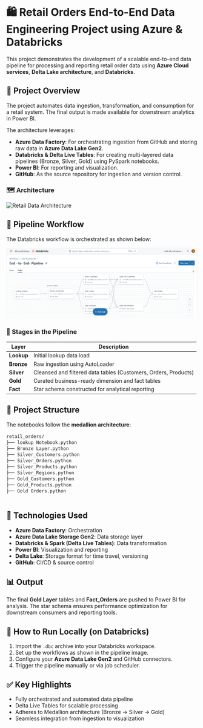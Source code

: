 # 🛍️ Retail Orders End-to-End Data Engineering Project using Azure & Databricks

This project demonstrates the development of a scalable end-to-end data pipeline for processing and reporting retail order data using **Azure Cloud services**, **Delta Lake architecture**, and **Databricks**.

## 🚀 Project Overview

The project automates data ingestion, transformation, and consumption for a retail system. The final output is made available for downstream analytics in Power BI.

The architecture leverages:

- **Azure Data Factory**: For orchestrating ingestion from GitHub and storing raw data in **Azure Data Lake Gen2**.
- **Databricks & Delta Live Tables**: For creating multi-layered data pipelines (Bronze, Silver, Gold) using PySpark notebooks.
- **Power BI**: For reporting and visualization.
- **GitHub**: As the source repository for ingestion and version control.

### 🗺️ Architecture

![Retail Data Architecture](./retail%20data%20architecture.dra.png)

## 🔁 Pipeline Workflow

The Databricks workflow is orchestrated as shown below:

![Databricks Workflow Pipeline](https://github.com/jotstolu/Azure-DataBrick-End-to-End-Project---Retail-Sales-/blob/main/asset/databricks%20workflow%20pipeline.png?raw=true)

### 🔹 Stages in the Pipeline

| Layer     | Description |
|-----------|-------------|
| **Lookup** | Initial lookup data load |
| **Bronze** | Raw ingestion using AutoLoader |
| **Silver** | Cleansed and filtered data tables (Customers, Orders, Products) |
| **Gold**   | Curated business-ready dimension and fact tables |
| **Fact**   | Star schema constructed for analytical reporting |

## 📂 Project Structure

The notebooks follow the **medallion architecture**:

```
retail_orders/
├── lookup Notebook.python
├── Bronze Layer.python
├── Silver_Customers.python
├── Silver_Orders.python
├── Silver_Products.python
├── Silver_Regions.python
├── Gold_Customers.python
├── Gold_Products.python
├── Gold Orders.python


```

## 🧪 Technologies Used

- **Azure Data Factory**: Orchestration
- **Azure Data Lake Storage Gen2**: Data storage layer
- **Databricks & Spark (Delta Live Tables)**: Data transformation
- **Power BI**: Visualization and reporting
- **Delta Lake**: Storage format for time travel, versioning
- **GitHub**: CI/CD & source control

## 📊 Output

The final **Gold Layer** tables and **Fact_Orders** are pushed to Power BI for analysis. The star schema ensures performance optimization for downstream consumers and reporting tools.

## 🧾 How to Run Locally (on Databricks)

1. Import the `.dbc` archive into your Databricks workspace.
2. Set up the workflows as shown in the pipeline image.
3. Configure your **Azure Data Lake Gen2** and GitHub connectors.
4. Trigger the pipeline manually or via job scheduler.

## ✅ Key Highlights

- Fully orchestrated and automated data pipeline
- Delta Live Tables for scalable processing
- Adheres to Medallion architecture (Bronze → Silver → Gold)
- Seamless integration from ingestion to visualization
